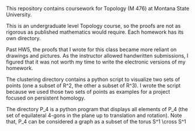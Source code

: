 This repository contains coursework for Topology (M 476) at Montana State University.

This is an undergraduate level Topology course, so the proofs are not as rigorous as published mathematics would require. Each homework has its own directory.

Past HW5, the proofs that I wrote for this class became more reliant on drawings and pictures. As the instructor allowed handwritten submissions, I figured that it was not worth my time to write the electronic versions of my homework.

The clustering directory contains a python script to visualize two sets of points (one a subset of R^2, the other a subset of R^3). I wrote the script because we used those two sets of points as examples for a project focused on persistent homology.

The directory P_4 is a python program that displays all elements of P_4 (the set of equilateral 4-gons in the plane up to translation and rotation). Note that, P_4 can be considered a graph as a subset of the torus S^1 \cross S^1
